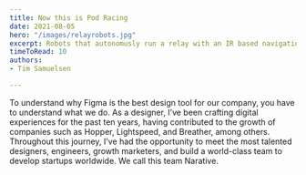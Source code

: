 ```yaml
---
title: Now this is Pod Racing
date: 2021-08-05
hero: "/images/relayrobots.jpg"
excerpt: Robots that autonomusly run a relay with an IR based navigation system. Coded in C using hierarchical state machines running on PIC32 MCUs.
timeToRead: 10
authors: 
- Tim Samuelsen

---
```

To understand why Figma is the best design tool for our company, you have to understand what we do. As a designer, I’ve been crafting digital experiences for the past ten years, having contributed to the growth of companies such as Hopper, Lightspeed, and Breather, among others. Throughout this journey, I’ve had the opportunity to meet the most talented designers, engineers, growth marketers, and build a world-class team to develop startups worldwide. We call this team Narative.
